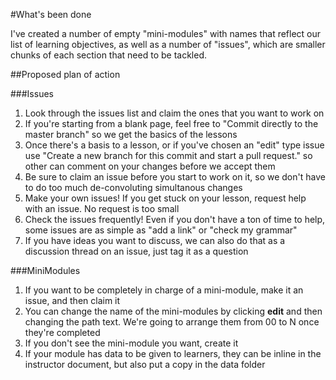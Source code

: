 #What's been done

I've created a number of empty "mini-modules" with names that reflect our list of learning objectives, as well as a number of "issues", which are smaller chunks of each section that need to be tackled.

##Proposed plan of action

###Issues
  1. Look through the issues list and claim the ones that you want to work on
  2. If you're starting from a blank page, feel free to "Commit directly to the master branch" so we get the basics of the lessons
  3. Once there's a basis to a lesson, or if you've chosen an "edit" type issue use "Create a new branch for this commit and start a pull request." so other can comment on your changes before we accept them
  4. Be sure to claim an issue before you start to work on it, so we don't have to do too much de-convoluting simultanous changes
  5. Make your own issues! If you get stuck on your lesson, request help with an issue. No request is too small
  6. Check the issues frequently! Even if you don't have a ton of time to help, some issues are as simple as "add a link" or "check my grammar"
  7. If you have ideas you want to discuss, we can also do that as a discussion thread on an issue, just tag it as a question

###MiniModules
  1. If you want to be completely in charge of a mini-module, make it an issue, and then claim it
  2. You can change the name of the mini-modules by clicking **edit** and then changing the path text. We're going to arrange them from 00 to N once they're completed
  3. If you don't see the mini-module you want, create it
  4. If your module has data to be given to learners, they can be inline in the instructor document, but also put a copy in the data folder
